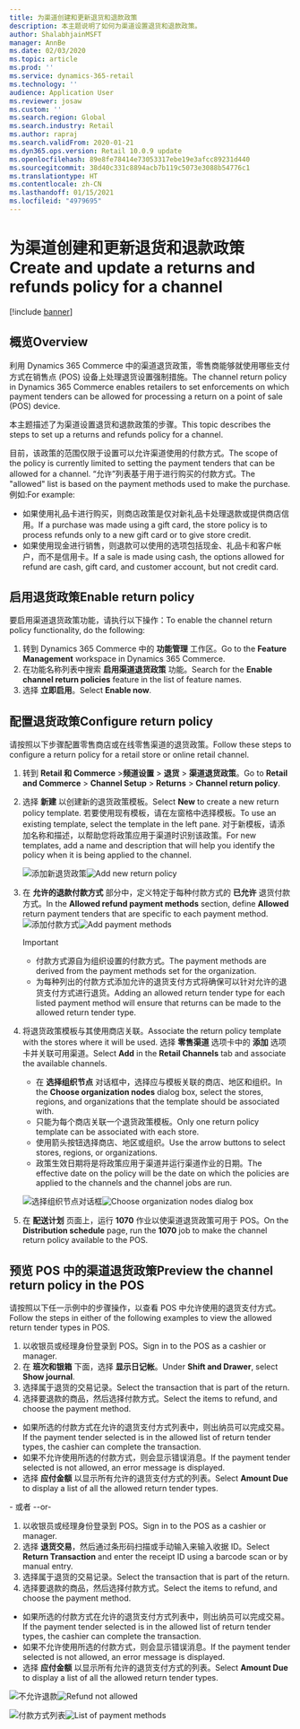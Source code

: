 ```yaml
---
title: 为渠道创建和更新退货和退款政策
description: 本主题说明了如何为渠道设置退货和退款政策。
author: ShalabhjainMSFT
manager: AnnBe
ms.date: 02/03/2020
ms.topic: article
ms.prod: ''
ms.service: dynamics-365-retail
ms.technology: ''
audience: Application User
ms.reviewer: josaw
ms.custom: ''
ms.search.region: Global
ms.search.industry: Retail
ms.author: rapraj
ms.search.validFrom: 2020-01-21
ms.dyn365.ops.version: Retail 10.0.9 update
ms.openlocfilehash: 89e8fe78414e73053317ebe19e3afcc89231d440
ms.sourcegitcommit: 38d40c331c8894acb7b119c5073e3088b54776c1
ms.translationtype: HT
ms.contentlocale: zh-CN
ms.lasthandoff: 01/15/2021
ms.locfileid: "4979695"
---
```

# <a name="create-and-update-a-returns-and-refunds-policy-for-a-channel"></a><span data-ttu-id="68d76-103">为渠道创建和更新退货和退款政策</span><span class="sxs-lookup"><span data-stu-id="68d76-103">Create and update a returns and refunds policy for a channel</span></span>

[!include [banner](includes/banner.md)]

## <a name="overview"></a><span data-ttu-id="68d76-104">概览</span><span class="sxs-lookup"><span data-stu-id="68d76-104">Overview</span></span>

<span data-ttu-id="68d76-105">利用 Dynamics 365 Commerce 中的渠道退货政策，零售商能够就使用哪些支付方式在销售点 (POS) 设备上处理退货设置强制措施。</span><span class="sxs-lookup"><span data-stu-id="68d76-105">The channel return policy in Dynamics 365 Commerce enables retailers to set enforcements on which payment tenders can be allowed for processing a return on a point of sale (POS) device.</span></span>  

<span data-ttu-id="68d76-106">本主题描述了为渠道设置退货和退款政策的步骤。</span><span class="sxs-lookup"><span data-stu-id="68d76-106">This topic describes the steps to set up a returns and refunds policy for a channel.</span></span>

<span data-ttu-id="68d76-107">目前，该政策的范围仅限于设置可以允许渠道使用的付款方式。</span><span class="sxs-lookup"><span data-stu-id="68d76-107">The scope of the policy is currently limited to setting the payment tenders that can be allowed for a channel.</span></span> <span data-ttu-id="68d76-108">“允许”列表基于用于进行购买的付款方式。</span><span class="sxs-lookup"><span data-stu-id="68d76-108">The "allowed" list is based on the payment methods used to make the purchase.</span></span> <span data-ttu-id="68d76-109">例如:</span><span class="sxs-lookup"><span data-stu-id="68d76-109">For example:</span></span>

- <span data-ttu-id="68d76-110">如果使用礼品卡进行购买，则商店政策是仅对新礼品卡处理退款或提供商店信用。</span><span class="sxs-lookup"><span data-stu-id="68d76-110">If a purchase was made using a gift card, the store policy is to process refunds only to a new gift card or to give store credit.</span></span> 
- <span data-ttu-id="68d76-111">如果使用现金进行销售，则退款可以使用的选项包括现金、礼品卡和客户帐户，而不是信用卡。</span><span class="sxs-lookup"><span data-stu-id="68d76-111">If a sale is made using cash, the options allowed for refund are cash, gift card, and customer account, but not credit card.</span></span> 


## <a name="enable-return-policy"></a><span data-ttu-id="68d76-112">启用退货政策</span><span class="sxs-lookup"><span data-stu-id="68d76-112">Enable return policy</span></span>

<span data-ttu-id="68d76-113">要启用渠道退货政策功能，请执行以下操作：</span><span class="sxs-lookup"><span data-stu-id="68d76-113">To enable the channel return policy functionality, do the following:</span></span>

1. <span data-ttu-id="68d76-114">转到 Dynamics 365 Commerce 中的 **功能管理** 工作区。</span><span class="sxs-lookup"><span data-stu-id="68d76-114">Go to the **Feature Management** workspace in Dynamics 365 Commerce.</span></span>
2. <span data-ttu-id="68d76-115">在功能名称列表中搜索 **启用渠道退货政策** 功能。</span><span class="sxs-lookup"><span data-stu-id="68d76-115">Search for the **Enable channel return policies** feature in the list of feature names.</span></span>
3. <span data-ttu-id="68d76-116">选择 **立即启用**。</span><span class="sxs-lookup"><span data-stu-id="68d76-116">Select **Enable now**.</span></span> 

## <a name="configure-return-policy"></a><span data-ttu-id="68d76-117">配置退货政策</span><span class="sxs-lookup"><span data-stu-id="68d76-117">Configure return policy</span></span>

<span data-ttu-id="68d76-118">请按照以下步骤配置零售商店或在线零售渠道的退货政策。</span><span class="sxs-lookup"><span data-stu-id="68d76-118">Follow these steps to configure a return policy for a retail store or online retail channel.</span></span>

1. <span data-ttu-id="68d76-119">转到 **Retail 和 Commerce** \>**频道设置** \> **退货** \> **渠道退货政策**。</span><span class="sxs-lookup"><span data-stu-id="68d76-119">Go to **Retail and Commerce** \> **Channel Setup** \> **Returns** \> **Channel return policy**.</span></span>

2. <span data-ttu-id="68d76-120">选择 **新建** 以创建新的退货政策模板。</span><span class="sxs-lookup"><span data-stu-id="68d76-120">Select **New** to create a new return policy template.</span></span> <span data-ttu-id="68d76-121">若要使用现有模板，请在左窗格中选择模板。</span><span class="sxs-lookup"><span data-stu-id="68d76-121">To use an existing template, select the template in the left pane.</span></span> <span data-ttu-id="68d76-122">对于新模板，请添加名称和描述，以帮助您将政策应用于渠道时识别该政策。</span><span class="sxs-lookup"><span data-stu-id="68d76-122">For new templates, add a name and description that will help you identify the policy when it is being applied to the channel.</span></span>

   <span data-ttu-id="68d76-123">![添加新退货政策](media/Return-policy-page1.png "添加新退货政策")</span><span class="sxs-lookup"><span data-stu-id="68d76-123">![Add new return policy](media/Return-policy-page1.png "Add new return rolicy")</span></span>
     
   
3. <span data-ttu-id="68d76-124">在 **允许的退款付款方式** 部分中，定义特定于每种付款方式的 **已允许** 退货付款方式。</span><span class="sxs-lookup"><span data-stu-id="68d76-124">In the **Allowed refund payment methods** section, define **Allowed** return payment tenders that are specific to each payment method.</span></span>
   <span data-ttu-id="68d76-125">![添加付款方式](media/Return-policy-page2.PNG "设置每种付款类型允许的付款方式")</span><span class="sxs-lookup"><span data-stu-id="68d76-125">![Add payment methods](media/Return-policy-page2.PNG "Set allowed payment methods per payment type")</span></span>
   
    > [!IMPORTANT]
    > - <span data-ttu-id="68d76-126">付款方式源自为组织设置的付款方式。</span><span class="sxs-lookup"><span data-stu-id="68d76-126">The payment methods are derived from the payment methods set for the organization.</span></span>
    > - <span data-ttu-id="68d76-127">为每种列出的付款方式添加允许的退货支付方式将确保可以针对允许的退货支付方式进行退货。</span><span class="sxs-lookup"><span data-stu-id="68d76-127">Adding an allowed return tender type for each listed payment method will ensure that returns can be made to the allowed return tender type.</span></span>
    
4. <span data-ttu-id="68d76-128">将退货政策模板与其使用商店关联。</span><span class="sxs-lookup"><span data-stu-id="68d76-128">Associate the return policy template with the stores where it will be used.</span></span> <span data-ttu-id="68d76-129">选择 **零售渠道** 选项卡中的 **添加** 选项卡并关联可用渠道。</span><span class="sxs-lookup"><span data-stu-id="68d76-129">Select **Add** in the **Retail Channels** tab and associate the available channels.</span></span> 

    - <span data-ttu-id="68d76-130">在 **选择组织节点** 对话框中，选择应与模板关联的商店、地区和组织。</span><span class="sxs-lookup"><span data-stu-id="68d76-130">In the **Choose organization nodes** dialog box, select the stores, regions, and organizations that the template should be associated with.</span></span>
    - <span data-ttu-id="68d76-131">只能为每个商店关联一个退货政策模板。</span><span class="sxs-lookup"><span data-stu-id="68d76-131">Only one return policy template can be associated with each store.</span></span>
    - <span data-ttu-id="68d76-132">使用箭头按钮选择商店、地区或组织。</span><span class="sxs-lookup"><span data-stu-id="68d76-132">Use the arrow buttons to select stores, regions, or organizations.</span></span>
    - <span data-ttu-id="68d76-133">政策生效日期将是将政策应用于渠道并运行渠道作业的日期。</span><span class="sxs-lookup"><span data-stu-id="68d76-133">The effective date on the policy will be the date on which the policies are applied to the channels and the channel jobs are run.</span></span> 

    <span data-ttu-id="68d76-134">![选择组织节点对话框](media/Return-policy-page3.PNG "选择组织节点对话框")</span><span class="sxs-lookup"><span data-stu-id="68d76-134">![Choose organization nodes dialog box](media/Return-policy-page3.PNG "Choose organization nodes dialog box")</span></span>

5. <span data-ttu-id="68d76-135">在 **配送计划** 页面上，运行 **1070** 作业以使渠道退货政策可用于 POS。</span><span class="sxs-lookup"><span data-stu-id="68d76-135">On the **Distribution schedule** page, run the **1070** job to make the channel return policy available to the POS.</span></span>

## <a name="preview-the-channel-return-policy-in-the-pos"></a><span data-ttu-id="68d76-136">预览 POS 中的渠道退货政策</span><span class="sxs-lookup"><span data-stu-id="68d76-136">Preview the channel return policy in the POS</span></span>

<span data-ttu-id="68d76-137">请按照以下任一示例中的步骤操作，以查看 POS 中允许使用的退货支付方式。</span><span class="sxs-lookup"><span data-stu-id="68d76-137">Follow the steps in either of the following examples to view the allowed return tender types in POS.</span></span>

1. <span data-ttu-id="68d76-138">以收银员或经理身份登录到 POS。</span><span class="sxs-lookup"><span data-stu-id="68d76-138">Sign in to the POS as a cashier or manager.</span></span>
2. <span data-ttu-id="68d76-139">在 **班次和银箱** 下面，选择 **显示日记帐**。</span><span class="sxs-lookup"><span data-stu-id="68d76-139">Under **Shift and Drawer**, select **Show journal**.</span></span>
3. <span data-ttu-id="68d76-140">选择属于退货的交易记录。</span><span class="sxs-lookup"><span data-stu-id="68d76-140">Select the transaction that is part of the return.</span></span> 
4. <span data-ttu-id="68d76-141">选择要退款的商品，然后选择付款方式。</span><span class="sxs-lookup"><span data-stu-id="68d76-141">Select the items to refund, and choose the payment method.</span></span>  
- <span data-ttu-id="68d76-142">如果所选的付款方式在允许的退货支付方式列表中，则出纳员可以完成交易。</span><span class="sxs-lookup"><span data-stu-id="68d76-142">If the payment tender selected is in the allowed list of return tender types, the cashier can complete the transaction.</span></span>
- <span data-ttu-id="68d76-143">如果不允许使用所选的付款方式，则会显示错误消息。</span><span class="sxs-lookup"><span data-stu-id="68d76-143">If the payment tender selected is not allowed, an error message is displayed.</span></span>
- <span data-ttu-id="68d76-144">选择 **应付金额** 以显示所有允许的退货支付方式的列表。</span><span class="sxs-lookup"><span data-stu-id="68d76-144">Select **Amount Due** to display a list of all the allowed return tender types.</span></span>

<span data-ttu-id="68d76-145">- 或者 -</span><span class="sxs-lookup"><span data-stu-id="68d76-145">-or-</span></span>

1. <span data-ttu-id="68d76-146">以收银员或经理身份登录到 POS。</span><span class="sxs-lookup"><span data-stu-id="68d76-146">Sign in to the POS as a cashier or manager.</span></span>
2. <span data-ttu-id="68d76-147">选择 **退货交易**，然后通过条形码扫描或手动输入来输入收据 ID。</span><span class="sxs-lookup"><span data-stu-id="68d76-147">Select **Return Transaction** and enter the receipt ID using a barcode scan or by manual entry.</span></span> 
3. <span data-ttu-id="68d76-148">选择属于退货的交易记录。</span><span class="sxs-lookup"><span data-stu-id="68d76-148">Select the transaction that is part of the return.</span></span> 
4. <span data-ttu-id="68d76-149">选择要退款的商品，然后选择付款方式。</span><span class="sxs-lookup"><span data-stu-id="68d76-149">Select the items to refund, and choose the payment method.</span></span>  
- <span data-ttu-id="68d76-150">如果所选的付款方式在允许的退货支付方式列表中，则出纳员可以完成交易。</span><span class="sxs-lookup"><span data-stu-id="68d76-150">If the payment tender selected is in the allowed list of return tender types, the cashier can complete the transaction.</span></span>
- <span data-ttu-id="68d76-151">如果不允许使用所选的付款方式，则会显示错误消息。</span><span class="sxs-lookup"><span data-stu-id="68d76-151">If the payment tender selected is not allowed, an error message is displayed.</span></span>
- <span data-ttu-id="68d76-152">选择 **应付金额** 以显示所有允许的退货支付方式的列表。</span><span class="sxs-lookup"><span data-stu-id="68d76-152">Select **Amount Due** to display a list of all the allowed return tender types.</span></span>

<span data-ttu-id="68d76-153">![不允许退款](media/Return-policy-page6.png "不允许的退款类型")</span><span class="sxs-lookup"><span data-stu-id="68d76-153">![Refund not allowed](media/Return-policy-page6.png "Refund type not allowed")</span></span>



<span data-ttu-id="68d76-154">![付款方式列表](media/Return-policy-page5.PNG "允许的退款类型")</span><span class="sxs-lookup"><span data-stu-id="68d76-154">![List of payment methods](media/Return-policy-page5.PNG "Refund types allowed")</span></span>
